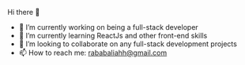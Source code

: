 Hi there 👋

- 🔭 I’m currently working on being a full-stack developer
- 🌱 I’m currently learning ReactJs and other front-end skills  
- 👯 I’m looking to collaborate on any full-stack development projects
- 📫 How to reach me: rababaliahh@gmail.com
